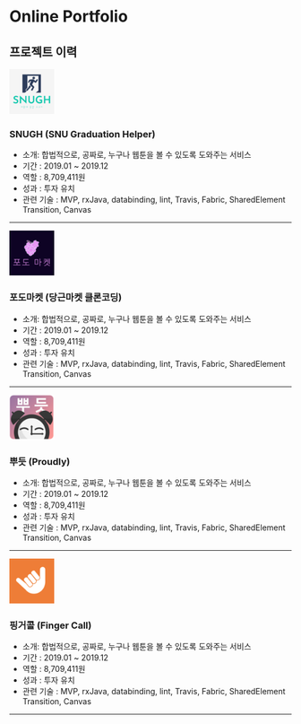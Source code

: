 # Online Portfolio
## 프로젝트 이력


<img src='./images/snugh_logo.png' width="80" />

### SNUGH (SNU Graduation Helper)
- 소개: 합법적으로, 공짜로, 누구나 웹툰을 볼 수 있도록 도와주는 서비스
- 기간 : 2019.01 ~ 2019.12
- 역할 : 8,709,411원
- 성과 : 투자 유치
- 관련 기술 : MVP, rxJava, databinding, lint, Travis, Fabric, SharedElement Transition, Canvas

---

<img src='./images/podomarket_logo.png' width="80" />

### 포도마켓 (당근마켓 클론코딩)
- 소개: 합법적으로, 공짜로, 누구나 웹툰을 볼 수 있도록 도와주는 서비스
- 기간 : 2019.01 ~ 2019.12
- 역할 : 8,709,411원
- 성과 : 투자 유치
- 관련 기술 : MVP, rxJava, databinding, lint, Travis, Fabric, SharedElement Transition, Canvas

---

<img src='./images/proudly_logo.png' width="80" />

### 뿌듯 (Proudly)
- 소개: 합법적으로, 공짜로, 누구나 웹툰을 볼 수 있도록 도와주는 서비스
- 기간 : 2019.01 ~ 2019.12
- 역할 : 8,709,411원
- 성과 : 투자 유치
- 관련 기술 : MVP, rxJava, databinding, lint, Travis, Fabric, SharedElement Transition, Canvas

---

<img src='./images/fingercall_logo.png' width="80" />

### 핑거콜 (Finger Call)
- 소개: 합법적으로, 공짜로, 누구나 웹툰을 볼 수 있도록 도와주는 서비스
- 기간 : 2019.01 ~ 2019.12
- 역할 : 8,709,411원
- 성과 : 투자 유치
- 관련 기술 : MVP, rxJava, databinding, lint, Travis, Fabric, SharedElement Transition, Canvas

---
